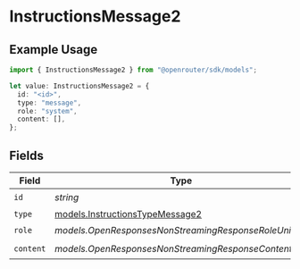 # InstructionsMessage2

## Example Usage

```typescript
import { InstructionsMessage2 } from "@openrouter/sdk/models";

let value: InstructionsMessage2 = {
  id: "<id>",
  type: "message",
  role: "system",
  content: [],
};
```

## Fields

| Field                                                                    | Type                                                                     | Required                                                                 | Description                                                              |
| ------------------------------------------------------------------------ | ------------------------------------------------------------------------ | ------------------------------------------------------------------------ | ------------------------------------------------------------------------ |
| `id`                                                                     | *string*                                                                 | :heavy_check_mark:                                                       | N/A                                                                      |
| `type`                                                                   | [models.InstructionsTypeMessage2](../models/instructionstypemessage2.md) | :heavy_minus_sign:                                                       | N/A                                                                      |
| `role`                                                                   | *models.OpenResponsesNonStreamingResponseRoleUnion2*                     | :heavy_check_mark:                                                       | N/A                                                                      |
| `content`                                                                | *models.OpenResponsesNonStreamingResponseContent3*[]                     | :heavy_check_mark:                                                       | N/A                                                                      |